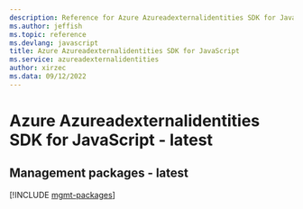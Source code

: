 ```yaml
---
description: Reference for Azure Azureadexternalidentities SDK for JavaScript
ms.author: jeffish
ms.topic: reference
ms.devlang: javascript
title: Azure Azureadexternalidentities SDK for JavaScript
ms.service: azureadexternalidentities
author: xirzec
ms.data: 09/12/2022
---
```

# Azure Azureadexternalidentities SDK for JavaScript - latest

## Management packages - latest
[!INCLUDE [mgmt-packages](azureadexternalidentities-mgmt-index.md)]